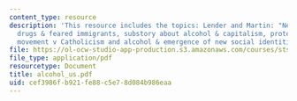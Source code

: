 ```yaml
---
content_type: resource
description: 'This resource includes the topics: Lender and Martin: "Neorepublican,"
  drugs & feared immigrants, substory about alcohol & capitalism, protestant temperance
  movement v Catholicism and alcohol & emergence of new social identities.'
file: https://ol-ocw-studio-app-production.s3.amazonaws.com/courses/sts-062j-drugs-politics-and-culture-spring-2006/cef3986fb921fe88c5e78d084b986eaa_alcohol_us.pdf
file_type: application/pdf
resourcetype: Document
title: alcohol_us.pdf
uid: cef3986f-b921-fe88-c5e7-8d084b986eaa
---
```

